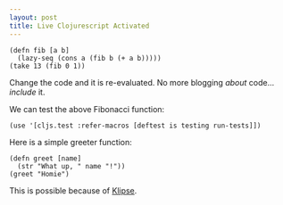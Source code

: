 ```yaml
---
layout: post
title: Live Clojurescript Activated
---
```


<pre><code class="language-klipse">(defn fib [a b] 
  (lazy-seq (cons a (fib b (+ a b)))))
(take 13 (fib 0 1))
</code></pre>

Change the code and it is re-evaluated.
No more blogging *about* code... *include* it.

We can test the above Fibonacci function:

<pre><code class="language-klipse">(use '[cljs.test :refer-macros [deftest is testing run-tests]])
</code></pre>

Here is a simple greeter function:

<pre><code class="language-klipse">(defn greet [name] 
  (str "What up, " name "!"))
(greet "Homie")
</code></pre>

This is possible because of [Klipse](https://github.com/viebel/klipse).
